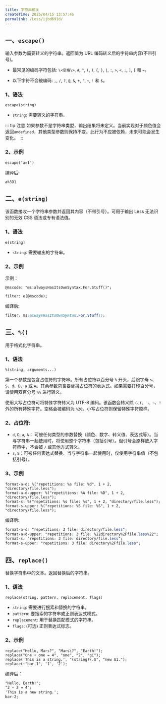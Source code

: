 ```yaml
---
title: 字符串相关
createTime: 2025/04/15 13:57:46
permalink: /Less/ijbd691d/
---
```


## 一、`escape()`

输入参数为需要转义的字符串。返回值为 URL 编码转义后的字符串内容(不带引号)。

- 最常见的编码字符包括: `\<空格\>`, `#`, `^`, `(`, `)`, `{`, `}`, `|`, `:`, `>`, `<`, `;`, `]`, `[` 和 `=`。

- 以下字符不会被编码: `,`, `/`, `?`, `@`, `&`, `+`, `'`, `~`, `!` 和 `$`。

### 1、语法

```less
escape(string)
```

- `string`: 需要转义的字符串。

::: tip 注意
如果参数不是字符串类型，输出结果将未定义。当前实现对于颜色值会返回`undefined`，其他类型参数则保持不变。此行为不应被依赖，未来可能会发生变化。
:::

### 2、示例

```less
escape('a=1')
```

编译后:

```css
a%3D1
```

## 二、`e(string)`

该函数接收一个字符串参数并返回其内容（不带引号）。可用于输出 Less 无法识别的无效 CSS 语法或专有语法值。

### 1、语法

```less
e(string)
```

- `string`: 需要输出的字符串。

### 2、示例

示例：

```less
@mscode: "ms:alwaysHasItsOwnSyntax.For.Stuff()";

filter: e(@mscode);
```

编译后:

```css
filter: ms:alwaysHasItsOwnSyntax.For.Stuff();
```

## 三、`%()`

用于格式化字符串。

### 1、语法

```less
%(string, arguments...)
```

第一个参数是包含占位符的字符串。所有占位符以百分号 `%` 开头，后跟字母 `s`、`S`、`d`、`D`、`a` 或 `A`。其余参数包含要替换占位符的表达式。如果需要打印百分号，请使用双百分号 `%%` 进行转义。

使用大写占位符可将特殊字符转义为 UTF-8 编码。该函数会转义除 `(`、`)`、`'`、`~`、`!` 外的所有特殊字符。空格会被编码为 `%20`。小写占位符则保留特殊字符原样。

### 2、占位符:

- `d`, `D`, `a`, `A`： 可被任何类型的参数替换（颜色、数字、转义值、表达式等）。当与字符串一起使用时，将使用整个字符串（包括引号）。但引号会原样放入字符串中，不会被 `/` 或其他方式转义。
- `s`, `S`：可被任何表达式替换。当与字符串一起使用时，仅使用字符串值（不包括引号）。

### 3、示例

```less
format-a-d: %("repetitions: %a file: %d", 1 + 2, "directory/file.less");
format-a-d-upper: %("repetitions: %A file: %D", 1 + 2, "directory/file.less");
format-s: %("repetitions: %s file: %s", 1 + 2, "directory/file.less");
format-s-upper: %("repetitions: %S file: %S", 1 + 2, "directory/file.less");
```

编译后:

```css
format-a-d: "repetitions: 3 file: directory/file.less";
format-a-d-upper: "repetitions: 3 file: %22directory%2Ffile.less%22";
format-s: "repetitions: 3 file: directory/file.less";
format-s-upper: "repetitions: 3 file: directory%2Ffile.less";
```

## 四、`replace()`

替换字符串中的文本。返回替换后的字符串。

### 1、语法

```less
replace(string, pattern, replacement, flags)
```

- `string`: 需要进行搜索和替换的字符串。
- `pattern`: 要搜索的字符串或正则表达式模式。
- `replacement`: 用于替换匹配模式的字符串。
- `flags`: (可选) 正则表达式标志。

### 2、示例

```less
replace("Hello, Mars?", "Mars\?", "Earth!");
replace("One + one = 4", "one", "2", "gi");
replace('This is a string.', "(string)\.$", "new $1.");
replace(~"bar-1", '1', '2');
```

编译后：

```css
"Hello, Earth!";
"2 + 2 = 4";
'This is a new string.';
bar-2;
```

